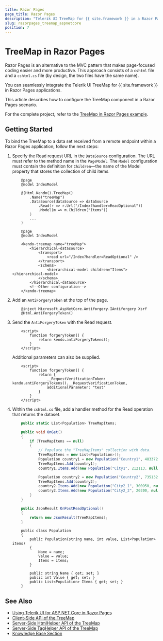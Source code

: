 ```yaml
---
title: Razor Pages
page_title: Razor Pages
description: "Telerik UI TreeMap for {{ site.framework }} in a Razor Pages application."
slug: razorpages_treemap_aspnetcore
position: 7
---
```


# TreeMap in Razor Pages

Razor Pages is an alternative to the MVC pattern that makes page-focused coding easier and more productive. This approach consists of a `cshtml` file and a `cshtml.cs` file (by design, the two files have the same name). 

You can seamlessly integrate the Telerik UI TreeMap for {{ site.framework }} in Razor Pages applications.

This article describes how to configure the TreeMap component in a Razor Pages scenario.

For the complete project, refer to the [TreeMap in Razor Pages example](https://github.com/telerik/ui-for-aspnet-core-examples/blob/master/Telerik.Examples.RazorPages/Telerik.Examples.RazorPages/Pages/TreeMap/TreeMapBinding.cshtml).

## Getting Started

To bind the TreeMap to a data set received from a remote endpoint within a Razor Pages application, follow the next steps:

1. Specify the Read request URL in the `DataSource` configuration. The URL must refer to the method name in the `PageModel`. The `Model` configuration must contain the definition for `Children`—the name of the Model property that stores the collection of child items.

    ```HtmlHelper_Index.cshtml
        @page
        @model IndexModel

        @(Html.Kendo().TreeMap()
            .Name("treeMap")
            .DataSource(dataSource => dataSource
                .Read(r => r.Url("/Index?handler=ReadOptional"))
                .Model(m => m.Children("Items"))
            )
            ...
        )
    ```
    ```TagHelper_Index.cshtml
        @page
        @model IndexModel

        <kendo-treemap name="treeMap">
            <hierarchical-datasource>
                <transport>
                    <read url="/Index?handler=ReadOptional" />
                </transport>
                <schema>
                    <hierarchical-model children="Items"></hierarchical-model>
                </schema>
            </hierarchical-datasource>
            <!--Other configuration-->
        </kendo-treemap>
    ```

1. Add an `AntiForgeryToken` at the top of the page.

    ```
        @inject Microsoft.AspNetCore.Antiforgery.IAntiforgery Xsrf
        @Html.AntiForgeryToken()
    ```

1. Send the `AntiForgeryToken` with the Read request.

    ```
        <script>
            function forgeryToken() {
                return kendo.antiForgeryTokens();
            }
        </script>
    ```

    Additional parameters can also be supplied.

    ```
        <script>
            function forgeryToken() {
                return {
                    __RequestVerificationToken: kendo.antiForgeryTokens().__RequestVerificationToken,
                    additionalParameter: "test"
                }
            }
        </script>
    ```
1. Within the `cshtml.cs` file, add a handler method for the Read operation that returns the dataset.

    ```tab-Index.cshtml.cs
        public static List<Population> TreeMapItems;

        public void OnGet()
        {
            if (TreeMapItems == null)
            {
                // Populate the "TreeMapItems" collection with data.
                TreeMapItems = new List<Population>();
                Population country1 = new Population("Country1", 4833722, new List<Population>());
                TreeMapItems.Add(country1);
                country1.Items.Add(new Population("City1", 212113, null));

                Population country2 = new Population("Country2", 735132, new List<Population>());
                TreeMapItems.Add(country2);
                country2.Items.Add(new Population("City2_1", 300950, null));
                country2.Items.Add(new Population("City2_2", 20200, null));
            }
        }

        public JsonResult OnPostReadOptional()
        {
            return new JsonResult(TreeMapItems);
        }
    ```
    ```tab-Model
        public class Population
        {
            public Population(string name, int value, List<Population> items)
            {
                Name = name;
                Value = value;
                Items = items;
            }

            public string Name { get; set; }
            public int Value { get; set; }
            public List<Population> Items { get; set; }
        }
    ```

## See Also

* [Using Telerik UI for ASP.NET Core in Razor Pages](https://docs.telerik.com/aspnet-core/getting-started/razor-pages#using-telerik-ui-for-aspnet-core-in-razor-pages)
* [Client-Side API of the TreeMap](https://docs.telerik.com/kendo-ui/api/javascript/dataviz/ui/treemap)
* [Server-Side HtmlHelper API of the TreeMap](/api/treemap)
* [Server-Side TagHelper API of the TreeMap](/api/taghelpers/treemap)
* [Knowledge Base Section](/knowledge-base)
